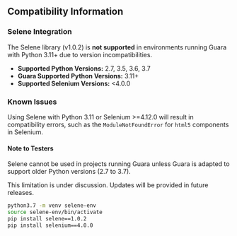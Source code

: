 ## Compatibility Information

### Selene Integration

The Selene library (v1.0.2) is **not supported** in environments running Guara with Python 3.11+ due to version incompatibilities.

- **Supported Python Versions:** 2.7, 3.5, 3.6, 3.7
- **Guara Supported Python Versions:** 3.11+
- **Supported Selenium Versions:** <4.0.0

### Known Issues

Using Selene with Python 3.11 or Selenium >=4.12.0 will result in compatibility errors, such as the `ModuleNotFoundError` for `html5` components in Selenium.  

#### Note to Testers

Selene cannot be used in projects running Guara unless Guara is adapted to support older Python versions (2.7 to 3.7). 

This limitation is under discussion. Updates will be provided in future releases.

```bash
python3.7 -m venv selene-env
source selene-env/bin/activate
pip install selene==1.0.2
pip install selenium==4.0.0

